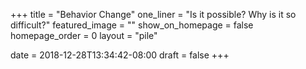 +++
title = "Behavior Change"
one_liner = "Is it possible? Why is it so difficult?"
featured_image = ""
show_on_homepage = false
homepage_order = 0
layout = "pile"

date = 2018-12-28T13:34:42-08:00
draft = false
+++
